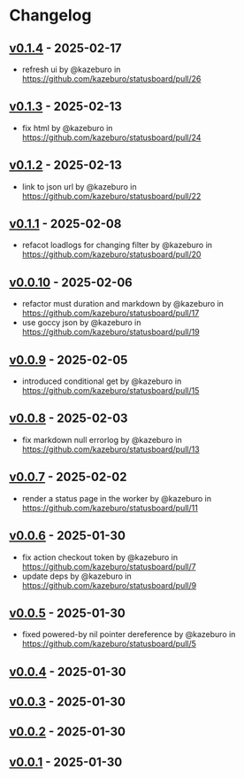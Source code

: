 # Changelog

## [v0.1.4](https://github.com/kazeburo/statusboard/compare/v0.1.3...v0.1.4) - 2025-02-17
- refresh ui by @kazeburo in https://github.com/kazeburo/statusboard/pull/26

## [v0.1.3](https://github.com/kazeburo/statusboard/compare/v0.1.2...v0.1.3) - 2025-02-13
- fix html by @kazeburo in https://github.com/kazeburo/statusboard/pull/24

## [v0.1.2](https://github.com/kazeburo/statusboard/compare/v0.1.1...v0.1.2) - 2025-02-13
- link to json url by @kazeburo in https://github.com/kazeburo/statusboard/pull/22

## [v0.1.1](https://github.com/kazeburo/statusboard/compare/v0.1.0...v0.1.1) - 2025-02-08
- refacot loadlogs for changing filter by @kazeburo in https://github.com/kazeburo/statusboard/pull/20

## [v0.0.10](https://github.com/kazeburo/statusboard/compare/v0.0.9...v0.0.10) - 2025-02-06
- refactor must duration and markdown by @kazeburo in https://github.com/kazeburo/statusboard/pull/17
- use goccy json by @kazeburo in https://github.com/kazeburo/statusboard/pull/19

## [v0.0.9](https://github.com/kazeburo/statusboard/compare/v0.0.8...v0.0.9) - 2025-02-05
- introduced conditional get by @kazeburo in https://github.com/kazeburo/statusboard/pull/15

## [v0.0.8](https://github.com/kazeburo/statusboard/compare/v0.0.7...v0.0.8) - 2025-02-03
- fix markdown null errorlog by @kazeburo in https://github.com/kazeburo/statusboard/pull/13

## [v0.0.7](https://github.com/kazeburo/statusboard/compare/v0.0.6...v0.0.7) - 2025-02-02
- render a status page in the worker by @kazeburo in https://github.com/kazeburo/statusboard/pull/11

## [v0.0.6](https://github.com/kazeburo/statusboard/compare/v0.0.5...v0.0.6) - 2025-01-30
- fix action checkout token by @kazeburo in https://github.com/kazeburo/statusboard/pull/7
- update deps by @kazeburo in https://github.com/kazeburo/statusboard/pull/9

## [v0.0.5](https://github.com/kazeburo/statusboard/compare/v0.0.4...v0.0.5) - 2025-01-30
- fixed powered-by nil pointer dereference by @kazeburo in https://github.com/kazeburo/statusboard/pull/5

## [v0.0.4](https://github.com/kazeburo/statusboard/compare/v0.0.3...v0.0.4) - 2025-01-30

## [v0.0.3](https://github.com/kazeburo/statusboard/compare/v0.0.2...v0.0.3) - 2025-01-30

## [v0.0.2](https://github.com/kazeburo/statusboard/compare/v0.0.1...v0.0.2) - 2025-01-30

## [v0.0.1](https://github.com/kazeburo/statusboard/commits/v0.0.1) - 2025-01-30

